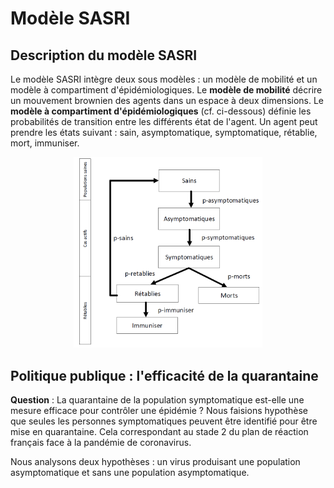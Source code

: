 # Modèle SASRI 

## Description du modèle SASRI

Le modèle SASRI intègre deux sous modèles : un modèle de mobilité et un modèle à compartiment d'épidémiologiques.
Le **modèle de mobilité** décrire un mouvement brownien des agents dans un espace à deux dimensions. Le **modèle à compartiment d'épidémiologiques** (cf. ci-dessous) définie les probabilités de transition entre les différents état de l'agent. Un agent peut prendre les états suivant : sain, asymptomatique, symptomatique, rétablie, mort, immuniser. 

<p align="center">
  <img width="60%" height="60%" src="./schéma/Model SASRI.png">
</p>


## Politique publique : l'efficacité de la quarantaine

**Question** : La quarantaine de la population symptomatique est-elle une mesure efficace pour contrôler une épidémie ? Nous faisions hypothèse que seules les personnes symptomatiques peuvent être identifié pour être mise en quarantaine. Cela correspondant au stade 2 du plan de réaction français face à la pandémie de coronavirus.

Nous analysons deux hypothèses : un virus produisant une population asymptomatique et sans une population asymptomatique.
